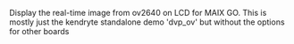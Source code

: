 Display the real-time image from ov2640 on LCD for MAIX GO.
This is mostly just the kendryte standalone demo 'dvp_ov' but without the options for other boards
